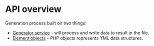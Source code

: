 # API overview

Generation process built on two things:

- [Generator service](generator-service.md) - will process and write data to result in the file.
- [Element objects](element-objects.md) - PHP objects represents YML data structures.
